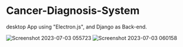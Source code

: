 # Cancer-Diagnosis-System
desktop App using "Electron.js", and Django as Back-end.


![Screenshot 2023-07-03 055723](https://github.com/mahmoud-saed/Cancer-Diagnosis-System-desktop/assets/107654555/c18be442-6e92-4976-b62c-e565b6727e0c) ![Screenshot 2023-07-03 060158](https://github.com/mahmoud-saed/Cancer-Diagnosis-System-desktop/assets/107654555/5aa5326f-62d6-4518-9fe2-d03bfe9f6a34)


